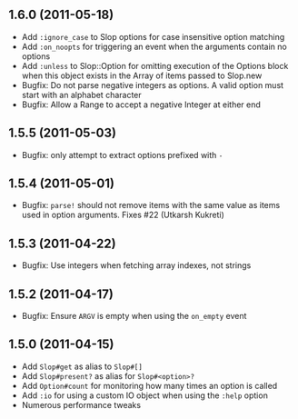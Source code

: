 1.6.0 (2011-05-18)
------------------

* Add `:ignore_case` to Slop options for case insensitive option matching
* Add `:on_noopts` for triggering an event when the arguments contain no
  options
* Add `:unless` to Slop::Option for omitting execution of the Options block
  when this object exists in the Array of items passed to Slop.new
* Bugfix: Do not parse negative integers as options. A valid option must
  start with an alphabet character
* Bugfix: Allow a Range to accept a negative Integer at either end

1.5.5 (2011-05-03)
------------------

* Bugfix: only attempt to extract options prefixed with `-`

1.5.4 (2011-05-01)
------------------

* Bugfix: `parse!` should not remove items with the same value as items used
  in option arguments. Fixes #22 (Utkarsh Kukreti)

1.5.3 (2011-04-22)
------------------

* Bugfix: Use integers when fetching array indexes, not strings

1.5.2 (2011-04-17)
------------------

* Bugfix: Ensure `ARGV` is empty when using the `on_empty` event

1.5.0 (2011-04-15)
------------------

* Add `Slop#get` as alias to `Slop#[]`
* Add `Slop#present?` as alias for `Slop#<option>?`
* Add `Option#count` for monitoring how many times an option is called
* Add `:io` for using a custom IO object when using the `:help` option
* Numerous performance tweaks